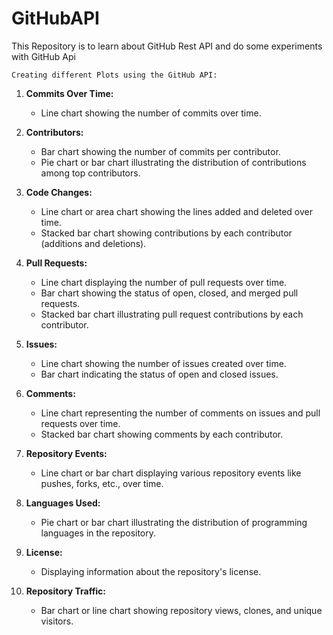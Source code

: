 # GitHubAPI
This Repository is to learn about GitHub Rest API and do some experiments with GitHub Api

    Creating different Plots using the GitHub API:

1. **Commits Over Time:**
   - Line chart showing the number of commits over time.

2. **Contributors:**
   - Bar chart showing the number of commits per contributor.
   - Pie chart or bar chart illustrating the distribution of contributions among top contributors.

3. **Code Changes:**
   - Line chart or area chart showing the lines added and deleted over time.
   - Stacked bar chart showing contributions by each contributor (additions and deletions).

4. **Pull Requests:**
   - Line chart displaying the number of pull requests over time.
   - Bar chart showing the status of open, closed, and merged pull requests.
   - Stacked bar chart illustrating pull request contributions by each contributor.

5. **Issues:**
   - Line chart showing the number of issues created over time.
   - Bar chart indicating the status of open and closed issues.

6. **Comments:**
   - Line chart representing the number of comments on issues and pull requests over time.
   - Stacked bar chart showing comments by each contributor.

7. **Repository Events:**
   - Line chart or bar chart displaying various repository events like pushes, forks, etc., over time.

8. **Languages Used:**
   - Pie chart or bar chart illustrating the distribution of programming languages in the repository.

9. **License:**
    - Displaying information about the repository's license.

10. **Repository Traffic:**
    - Bar chart or line chart showing repository views, clones, and unique visitors.

